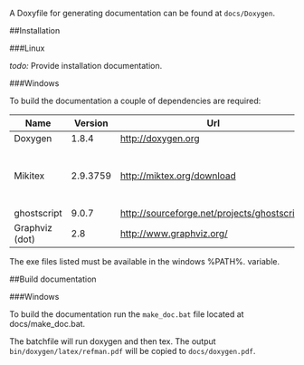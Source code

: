 A Doxyfile for generating documentation can be found at `docs/Doxygen`.

##Installation

###Linux

_todo:_ Provide installation documentation.

###Windows

To build the documentation a couple of dependencies are required:

|Name|Version|Url|Exe|Note|
|----|-------|---|---|----|
|Doxygen|1.8.4|http://doxygen.org|doxygen.exe |- |
|Mikitex|2.9.3759|http://miktex.org/download|tex.exe |Should work with other tex packages as well. |
|ghostscript|9.0.7|http://sourceforge.net/projects/ghostscript/|? |- |
|Graphviz (dot)|2.8|http://www.graphviz.org/|dot.exe |- |

The exe files listed must be available in the windows %PATH%. variable.

##Build documentation

###Windows

To build the documentation run the `make_doc.bat` file located at docs/make_doc.bat.

The batchfile will run doxygen and then tex. The output `bin/doxygen/latex/refman.pdf` will be copied to `docs/doxygen.pdf`.

